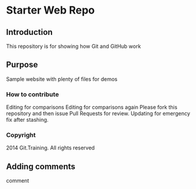 # Starter Web Repo

## Introduction
This repository is for showing how Git and GitHub work

## Purpose
Sample website with plenty of files for demos

### How to contribute

Editing for comparisons
Editing for comparisons again
Please fork this repository and then issue Pull Requests for review.
Updating for emergency fix after stashing.

### Copyright

2014 Git.Training. All rights reserved


## Adding comments
comment
